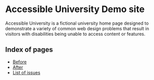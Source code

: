 # Accessible University Demo site

Accessible University is a fictional university home page designed to demonstrate a variety of common web design problems that result in visitors with disabilities being unable to access content or features.

## Index of pages

- [Before](https://openassessittoolkit.github.io/accessible_u/before_u.html)
- [After](https://openassessittoolkit.github.io/accessible_u/after_u.html)
- [List of issues](https://openassessittoolkit.github.io/accessible_u/cheatsheet.html)

